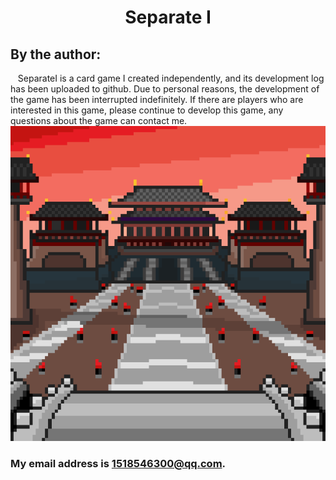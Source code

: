 # <center> Separate Ⅰ</center>

## By the author: 
&nbsp;&nbsp;&nbsp;SeparateⅠ is a card game I created independently, and its development log has been uploaded to github. Due to personal reasons, the development of the game has been interrupted indefinitely. If there are players who are interested in this game, please continue to develop this game, any questions about the game can contact me.
![图片](https://raw.githubusercontent.com/1518546300/Separate-/main/Assets/Resources/Texture/Icon/icon_512.png#pic_center)
### My email address is 1518546300@qq.com.
